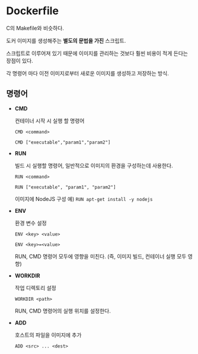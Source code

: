 # Dockerfile

C의 Makefile와 비슷하다.

도커 이미지를 생성해주는 **별도의 문법을 가진** 스크립트.

스크립트로 이루어져 있기 때문에 이미지를 관리하는 것보다 훨씬 비용이 적게 든다는 장점이 있다.

각 명령어 마다 이전 이미지로부터 새로운 이미지를 생성하고 저장하는 방식.

## 명령어

* **CMD**

    컨테이너 시작 시 실행 할 명령어

    `CMD <command>`

    `CMD ["executable","param1","param2"]`

* **RUN**

    빌드 시 실행할 명령어, 일반적으로 이미지의 환경을 구성하는데 사용한다.

    `RUN <command>`

    `RUN ["executable", "param1", "param2"]`

    이미지에 NodeJS 구성 예) `RUN apt-get install -y nodejs`

* **ENV**

    환경 변수 설정

    `ENV <key> <value>`

    `ENV <key>=<value>`

    RUN, CMD 명령어 모두에 영향을 미친다. (즉, 이미지 빌드, 컨테이너 실행 모두 영향)

* **WORKDIR**

    작업 디렉토리 설정

    `WORKDIR <path>`

    RUN, CMD 명령어의 실행 위치를 설정한다.

* **ADD**

    호스트의 파일을 이미지에 추가

    `ADD <src> ... <dest>`
